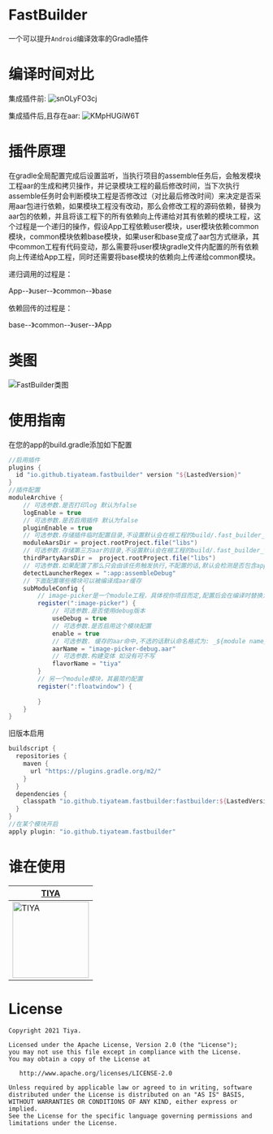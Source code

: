 # FastBuilder
一个可以提升`Android`编译效率的Gradle插件

# 编译时间对比
集成插件前:
![snOLyFO3cj](https://user-images.githubusercontent.com/19259572/148940591-4c5c9ef7-88da-43c4-a4bd-d7264c47ff52.png)

集成插件后,且存在aar:
![KMpHUGiW6T](https://user-images.githubusercontent.com/19259572/148940640-4e27476b-a099-43db-89d4-d825ee8d3341.png)


# 插件原理
在gradle全局配置完成后设置监听，当执行项目的assemble任务后，会触发模块工程aar的生成和拷贝操作，并记录模块工程的最后修改时间，当下次执行assemble任务时会判断模块工程是否修改过（对比最后修改时间）来决定是否采用aar包进行依赖，如果模块工程没有改动，那么会修改工程的源码依赖，替换为aar包的依赖，并且将该工程下的所有依赖向上传递给对其有依赖的模块工程，这个过程是一个递归的操作，假设App工程依赖user模块，user模块依赖common模块，common模块依赖base模块，如果user和base变成了aar包方式继承，其中common工程有代码变动，那么需要将user模块gradle文件内配置的所有依赖向上传递给App工程，同时还需要将base模块的依赖向上传递给common模块。

递归调用的过程是：

App--》user--》common--》base

依赖回传的过程是：

base--》common--》user--》App

# 类图
![FastBuilder类图](https://user-images.githubusercontent.com/19259572/148940455-241585ad-8fb9-4e2b-8217-37efd8198e6f.png)



# 使用指南
在您的app的build.gradle添加如下配置
```groovy
//启用插件
plugins {
  id "io.github.tiyateam.fastbuilder" version "${LastedVersion}"
}
//插件配置
moduleArchive {
    // 可选参数.是否打印log 默认为false
    logEnable = true
    // 可选参数.是否启用插件 默认为false
    pluginEnable = true
    // 可选参数.存储插件临时配置目录,不设置默认会在根工程的build/.fast_builder_module_aar下
    moduleAarsDir = project.rootProject.file("libs")
    // 可选参数.存储第三方aar的目录,不设置默认会在根工程的build/.fast_builder_thirdParty_aar下
    thirdPartyAarsDir =  project.rootProject.file("libs")
    // 可选参数.如果配置了那么只会由该任务触发执行,不配置的话,默认会检测是否包含apply的工程名字
    detectLauncherRegex = ":app:assembleDebug"
    // 下面配置哪些模块可以被编译成aar缓存
    subModuleConfig {
        // image-picker是一个module工程，具体视你项目而定,配置后会在编译时替换为aar依赖,并且会在您修改这个模块后会自动进行构建
        register(":image-picker") {
            // 可选参数.是否使用debug版本
            useDebug = true
            // 可选参数.是否启用这个模块配置 
            enable = true
            // 可选参数. 缓存的aar命中,不选的话默认命名格式为: _${module name}.aar
            aarName = "image-picker-debug.aar"
            // 可选参数.构建变体 如没有可不写
            flavorName = "tiya"
        }
        // 另一个module模块，其最简约配置
        register(":floatwindow") {
      
        }
    }
}
```
旧版本启用
```groovy
buildscript {
  repositories {
    maven {
      url "https://plugins.gradle.org/m2/"
    }
  }
  dependencies {
    classpath "io.github.tiyateam.fastbuilder:fastbuilder:${LastedVersion}"
  }
}
//在某个模块开启
apply plugin: "io.github.tiyateam.fastbuilder"
```

# 谁在使用

| [TIYA](https://play.google.com/store/apps/details?id=com.huanliao.tiya&hl=en_US&gl=US)        | 
| --------   | 
|[<img src="https://play-lh.googleusercontent.com/RwuBOgoBX1OmmR5W14AyBDp9pNgnh1eJD2UmJzhVSZOpZYG1xI_y1aihbE4aP3dURwc=s360-rw" alt="TIYA" width="150"/> ](https://play.google.com/store/apps/details?id=com.huanliao.tiya&hl=en_US&gl=US)       |


# License
```
Copyright 2021 Tiya.

Licensed under the Apache License, Version 2.0 (the "License");
you may not use this file except in compliance with the License.
You may obtain a copy of the License at

   http://www.apache.org/licenses/LICENSE-2.0

Unless required by applicable law or agreed to in writing, software
distributed under the License is distributed on an "AS IS" BASIS,
WITHOUT WARRANTIES OR CONDITIONS OF ANY KIND, either express or implied.
See the License for the specific language governing permissions and
limitations under the License.
```

